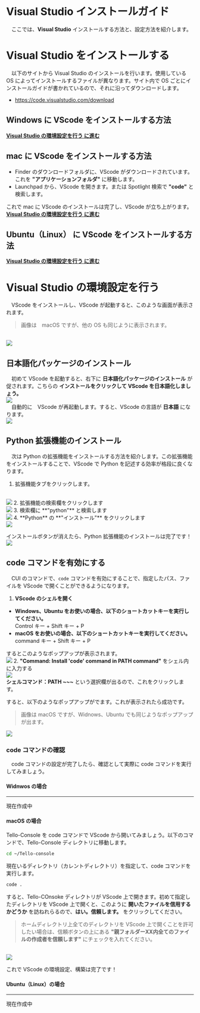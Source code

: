 # Visual Studio インストールガイド
　ここでは、**Visual Studio** インストールする方法と、設定方法を紹介します。

<a id='install'></a>
# Visual Studio をインストールする
　以下のサイトから Visual Studio のインストールを行います。使用している　OS によってインストールするファイルが異なります。サイト内で OS ごとにインストールガイドが書かれているので、それに沿ってダウンロードします。

- https://code.visualstudio.com/download

<a id='win'></a>
## Windows に VScode をインストールする方法
**[Visual Studio の環境設定を行う に進む](#setting)**

<a id='mac'></a>
## mac に VScode をインストールする方法
- Finder のダウンロードフォルダに、VScode がダウンロードされています。これを **"アプリケーションフォルダ"** に移動します。
- Launchpad から、VScode を開きます。または Spotlight 検索で **"code"** と検索します。

これで mac に VScode のインストールは完了し、VScode が立ち上がります。
<br>
**[Visual Studio の環境設定を行う に進む](#setting)**

<a id='ubu'></a>
## Ubuntu（Linux） に VScode をインストールする方法
**[Visual Studio の環境設定を行う に進む](#setting)**

<a id='setting'></a>
# Visual Studio の環境設定を行う
　VScode をインストールし、VScode が起動すると、このような画面が表示されます。

> 画像は　macOS ですが、他の OS も同じように表示されます。

<br>
<img src='https://i.imgur.com/TMQXae7.png'>
<br>

<a id='jp'></a>
## 日本語化パッケージのインストール
　初めて VScode を起動すると、右下に **日本語化パッケージのインストール** が促されます。こちらの **インストールをクリックして VScode を日本語化しましょう。**
<br>
<img src='https://i.imgur.com/gtUgff0.png'>
<br>
　自動的に　VScode が再起動します。すると、VScode の言語が **日本語** になります。
<br>
<img src='https://i.imgur.com/iSXn0yz.png'>
<br>

<a id='py'></a>
## Python 拡張機能のインストール
　次は Python の拡張機能をインストールする方法を紹介します。この拡張機能をインストールすることで、VScode で Python を記述する効率が格段に良くなります。

1. 拡張機能タブをクリックします。
  <br>
  <img src='https://i.imgur.com/kYKpWf6.png'>
2. 拡張機能の検索欄をクリックします
  <br>
  <img src='https://i.imgur.com/6FYVfeU.png'>
3. 検索欄に **"python"** と検索します
  <br>
  <img src='https://i.imgur.com/wyzwftl.png'>
4. **Python** の **"インストール"** をクリックします
  <br>
  <img src='https://i.imgur.com/KBwoTPj.png'>

インストールボタンが消えたら、Python 拡張機能のインストールは完了です！
<br>
<img src='https://i.imgur.com/0uravvI.png'>
<br>

<a id='code'></a>
## code コマンドを有効にする
　CUI のコマンドで、```code``` コマンドを有効にすることで、指定したパス、ファイルを VScode で開くことができるようになります。

1. **VScode のシェルを開く**
  - **Windows、Ubuntu をお使いの場合、以下のショートカットキーを実行してください。**<br>
    Control キー + Shift キー + P
  - **macOS をお使いの場合、以下のショートカットキーを実行してください。**<br>
    command キー + Shift キー + P

  するとこのようなポップアップが表示されます。
  <br>
  <img src='https://i.imgur.com/hJZVuLv.png'>
2. **"Command: Install 'code' command in PATH command"** をシェル内に入力する
  <br>
  <img src='https://i.imgur.com/I3XGmzh.png'>
  <br>
  **シェルコマンド：PATH ~~~** という選択欄が出るので、これをクリックします。

すると、以下のようなポップアップがでます。これが表示されたら成功です。

> 画像は macOS ですが、Widnows、Ubuntu でも同じようなポップアップが出ます。

<img src='https://i.imgur.com/UmP4jAD.png'>
<br>

### code コマンドの確認
　code コマンドの設定が完了したら、確認として実際に code コマンドを実行してみましょう。
#### Widnwos の場合
---
現在作成中

#### macOS の場合
Tello-Console を code コマンドで VScode から開いてみましょう。以下のコマンドで、Tello-Console ディレクトリに移動します。
```bash
cd ~/Tello-console
```
現在いるディレクトリ（カレントディレクトリ）を指定して、code コマンドを実行します。
```bash
code .
```
すると、Tello-COnsoke ディレクトリが VScode 上で開きます。初めて指定したディレクトリを VScode 上で開くと、このように **開いたファイルを信用するかどうか** を訪ねれらるので、**はい。信頼します。** をクリックしてください。

> ホームディレクトリ上全てのディレクトリを VScode 上で開くことを許可したい場合は、信頼ボタンの上にある **"親フォルダーXX内全てのファイルの作成者を信頼します"** にチェックを入れてください。

<br>
<img src='https://i.imgur.com/rn4UC9K.png'>
<br>

これで VScode の環境設定、構築は完了です！

#### Ubuntu（Linux）の場合
---
現在作成中
